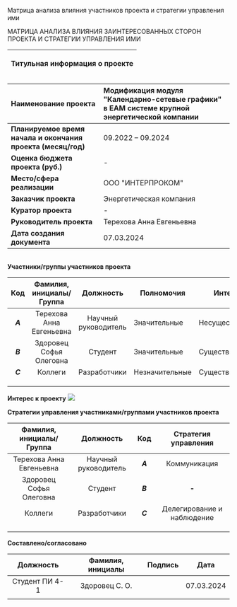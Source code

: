 ﻿Матрица анализа влияния участников проекта и стратегии управления ими

МАТРИЦА АНАЛИЗА ВЛИЯНИЯ ЗАИНТЕРЕСОВАННЫХ СТОРОН ПРОЕКТА И СТРАТЕГИИ УПРАВЛЕНИЯ ИМИ

|<p>**Титульная информация о проекте**</p><p></p><p></p>|
| :-: |

|**Наименование проекта**|Модификация модуля "Календарно-сетевые графики" в ЕАМ системе крупной энергетической компании|
| :- | :- |
|**Планируемое время начала и окончания проекта (месяц/год)**|09\.2022 – 09.2024|
|**Оценка бюджета проекта (руб.)**|-|
|**Место/сфера реализации**|ООО "ИНТЕРПРОКОМ"|
|**Заказчик проекта**|Энергетическая компания|
|**Куратор проекта**|-|
|**Руководитель проекта** |Терехова Анна Евгеньевна|
|**Дата создания документа**|07\.03.2024|

||
| :-: |




**Участники/группы участников проекта**

|**Код**|**Фамилия, инициалы/Группа** |**Должность**|**Полномочия**|**Интерес**|
| :-: | :-: | :-: | - | - |
|***A***|Терехова Анна Евгеньевна|Научный руководитель|Значительные|Несущественный|
|***B***|Здоровец Софья Олеговна|Студент|Значительные|Существенный|
|***C***|Коллеги|Разработчики|Незначительные|Существенный|
||||||
||||||
||||||














                                                                                              

**Интерес к проекту**
![](Aspose.Words.3739cb9c-ab68-4eac-873c-a879105d5d87.008.png)



**Стратегии управления участниками/группами участников проекта**

|**Фамилия, инициалы/Группа** |**Должность**|**Код**|**Стратегия управления**|
| :-: | :-: | :-: | :-: |
|Терехова Анна Евгеньевна|Научный руководитель|***A***|Коммуникация|
|Здоровец Софья Олеговна|Студент|***B***|**-**|
|Коллеги|Разработчики|***C***|Делегирование и наблюдение|
|||||
|||||
|||||

**Составлено/согласовано**

|**Должность**|**Фамилия, инициалы**|**Подпись**|**Дата**|
| :-: | :-: | :-: | :-: |
|Студент ПИ 4-1|Здоровец С. О.||07\.03.2024|
|||||

